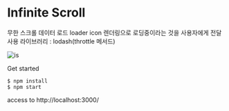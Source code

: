 # Infinite Scroll

무한 스크롤 데이터 로드
loader icon 렌더링으로 로딩중이라는 것을 사용자에게 전달
사용 라이브러리 : lodash(throttle 메서드)

![is](https://user-images.githubusercontent.com/51959017/128731640-697f4ab3-9bc9-4cff-a24d-f873c9aa266d.gif)

Get started

```
$ npm install
$ npm start
```

access to http://localhost:3000/

